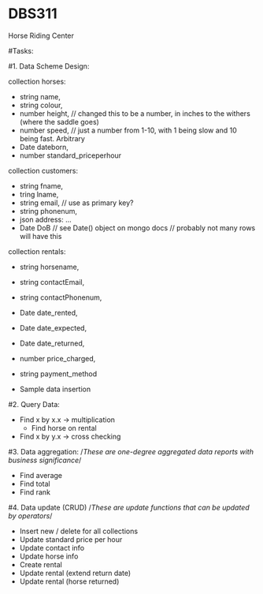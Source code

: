 # DBS311
 Horse Riding Center

#Tasks:

#1. Data Scheme Design:

collection horses:
- string name,
- string colour,
- number height, // changed this to be a number, in inches to the withers (where the saddle goes)
- number speed, // just a number from 1-10, with 1 being slow and 10 being fast. Arbitrary
- Date dateborn,
- number standard_priceperhour

collection customers:
- string fname,
- tring lname,
- string email, // use as primary key?
- string phonenum,
- json address:
	...
- Date DoB // see Date() object on mongo docs  // probably not many rows will have this

collection rentals:
- string horsename,
- string contactEmail,
- string contactPhonenum,
- Date date_rented,
- Date date_expected,
- Date date_returned,
- number price_charged,
- string payment_method

 - Sample data insertion

 #2. Query Data:
 - Find x by x.x -> multiplication
 	- Find horse on rental
 - Find x by y.x -> cross checking

 #3. Data aggregation: /*These are one-degree aggregated data reports with business significance*/
 - Find average
 - Find total
 - Find rank

#4. Data update (CRUD) /*These are update functions that can be  updated by operators*/
- Insert new / delete for all collections
- Update standard price per hour
- Update contact info
- Update horse info
- Create rental
- Update rental (extend return date)
- Update rental (horse returned)

